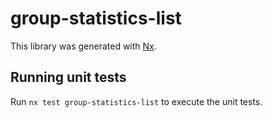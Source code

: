 # group-statistics-list

This library was generated with [Nx](https://nx.dev).

## Running unit tests

Run `nx test group-statistics-list` to execute the unit tests.
